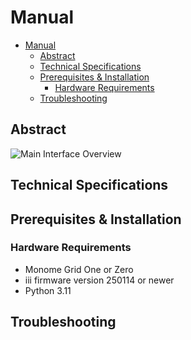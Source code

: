 # Manual

- [Manual](#manual)
  - [Abstract](#abstract)
  - [Technical Specifications](#technical-specifications)
  - [Prerequisites \& Installation](#prerequisites--installation)
    - [Hardware Requirements](#hardware-requirements)
  - [Troubleshooting](#troubleshooting)

## Abstract

![Main Interface Overview](images/init_view.png)

## Technical Specifications

## Prerequisites & Installation

### Hardware Requirements

- Monome Grid One or Zero
- iii firmware version 250114 or newer
- Python 3.11

## Troubleshooting
